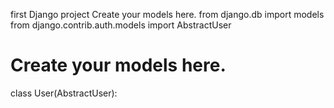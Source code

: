 first Django project
Create your models here.
from django.db import models
from django.contrib.auth.models import AbstractUser

# Create your models here.
class User(AbstractUser):



